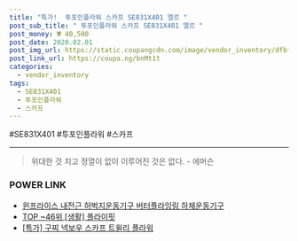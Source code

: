 ```yaml
--- 
title: "특가!  투포인플라워 스카프 SE831X401 엘르 " 
post_sub_title: " 투포인플라워 스카프 SE831X401 엘르 " 
post_money: ₩ 40,500 
post_date: 2020.02.01 
post_img_url: https://static.coupangcdn.com/image/vendor_inventory/dfbf/088a864f8e426d6e49f526ac5fbbb2e660e9137c74fd32585685fe5840ac.jpg 
post_link_url: https://coupa.ng/bnMt1t 
categories: 
  - vendor_inventory 
tags: 
  - SE831X401 
  - 투포인플라워 
  - 스카프 
--- 
```

  #SE831X401 #투포인플라워 #스카프 
<hr> 

> 위대한 것 치고 정열이 없이 이루어진 것은 없다. - 에머슨 


### POWER LINK

* <a href="https://blog.naver.com/fasyy4321/221788015030" target="_blank">윈프라이스 내전근 허벅지운동기구 버터플라잉링 하체운동기구</a>
* <a href="https://blog.naver.com/fasyy4321/221777777958" target="_blank"> TOP ~46위 [생활] 플라이핏</a>
* <a href="https://blog.naver.com/sakai111/221790161853" target="_blank">[특가] 구찌 넥보우 스카프 트윌리 플라워</a>
